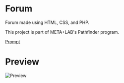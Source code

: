 # Forum
Forum made using HTML, CSS, and PHP.

This project is part of META+LAB's Pathfinder program.

[Prompt](https://github.com/AlanConstantino/forum/blob/master/Pathfinder%20Challenge.pdf)

# Preview
![Preview](forum.gif)
